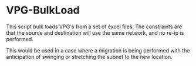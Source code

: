 # VPG-BulkLoad
This script bulk loads VPG's from a set of excel files.
The constraints are that the source and destination will use the same network, and no re-ip is performed.

This would be used in a case where a migration is being performed with the anticipation of swinging or stretching the subnet to the new location.